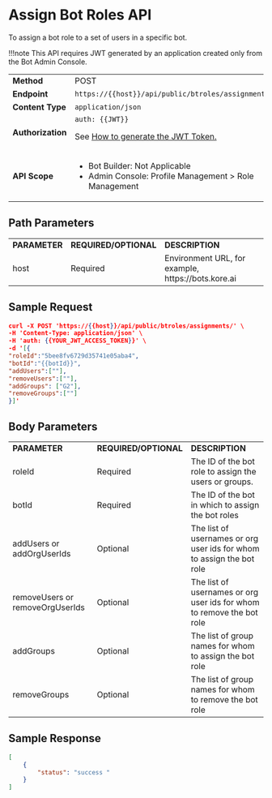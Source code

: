 # Assign Bot Roles API

To assign a bot role to a set of users in a specific bot.

!!!note
    This API requires JWT generated by an application created only from the Bot Admin Console.


<table>
  <tr>
   <td><strong>Method</strong>
   </td>
   <td>POST
   </td>
  </tr>
  <tr>
   <td><strong>Endpoint</strong>
   </td>
   <td><code>https://{{host}}/api/public/btroles/assignments/</code>
   </td>
  </tr>
  <tr>
   <td><strong>Content Type</strong>
   </td>
   <td><code>application/json</code>
   </td>
  </tr>
  <tr>
   <td><strong>Authorization</strong>
   </td>
   <td><code>auth: {{JWT}}</code>
<p>
See <a href="../api-introduction/#generating-the-jwt-token">How to generate the JWT Token.</a>
   </td>
  </tr>
  <tr>
   <td><strong>API Scope</strong>
   </td>
   <td>
<ul>

<li>Bot Builder: Not Applicable

<li>Admin Console: Profile Management > Role Management
</li>
</ul>
   </td>
  </tr>
</table>



## Path Parameters


<table>
  <tr>
   <td><strong>PARAMETER</strong>
   </td>
   <td><strong>REQUIRED/OPTIONAL</strong>
   </td>
   <td><strong>DESCRIPTION</strong>
   </td>
  </tr>
  <tr>
   <td>host
   </td>
   <td>Required
   </td>
   <td>Environment URL, for example, https://bots.kore.ai
   </td>
  </tr>
</table>



## Sample Request


```json
curl -X POST 'https://{{host}}/api/public/btroles/assignments/' \
-H 'Content-Type: application/json' \
-H 'auth: {{YOUR_JWT_ACCESS_TOKEN}}' \
-d '[{
"roleId":"5bee8fv6729d35741e05aba4",
"botId":"{{botId}}",
"addUsers":[""],
"removeUsers":[""],
"addGroups": ["G2"],
"removeGroups":[""]
}]'
```


 


## Body Parameters


<table>
  <tr>
   <td><strong>PARAMETER</strong>
   </td>
   <td><strong>REQUIRED/OPTIONAL</strong>
   </td>
   <td><strong>DESCRIPTION</strong>
   </td>
  </tr>
  <tr>
   <td>roleId
   </td>
   <td>Required
   </td>
   <td>The ID of the bot role to assign the users or groups.
   </td>
  </tr>
  <tr>
   <td>botId
   </td>
   <td>Required
   </td>
   <td>The ID of the bot in which to assign the bot roles
   </td>
  </tr>
  <tr>
   <td>addUsers or addOrgUserIds
   </td>
   <td>Optional
   </td>
   <td>The list of usernames or org user ids for whom to assign the bot role
   </td>
  </tr>
  <tr>
   <td>removeUsers or removeOrgUserIds
   </td>
   <td>Optional
   </td>
   <td>The list of usernames or org user ids for whom to remove the bot role
   </td>
  </tr>
  <tr>
   <td>addGroups
   </td>
   <td>Optional
   </td>
   <td>The list of group names for whom to assign the bot role
   </td>
  </tr>
  <tr>
   <td>removeGroups
   </td>
   <td>Optional
   </td>
   <td>The list of group names for whom to remove the bot role
   </td>
  </tr>
</table>


 


## Sample Response


```json
[
    {
        "status": "success "
    }
]
```